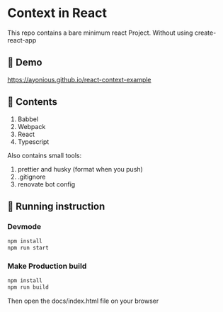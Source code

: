 # Context in React

This repo contains a bare minimum react Project. Without using create-react-app

## 🚀 Demo

https://ayonious.github.io/react-context-example

## 🧐 Contents

1. Babbel
2. Webpack
3. React
4. Typescript

Also contains small tools:

1. prettier and husky (format when you push)
2. .gitignore
3. renovate bot config

## 🏃 Running instruction

### Devmode

```bash
npm install
npm run start
```

### Make Production build

```bash
npm install
npm run build
```

Then open the docs/index.html file on your browser

